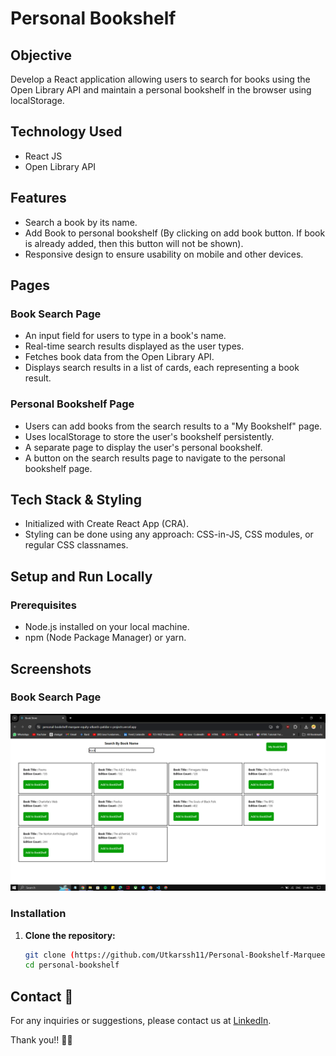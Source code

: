 # Personal Bookshelf

## Objective
Develop a React application allowing users to search for books using the Open Library API and maintain a personal bookshelf in the browser using localStorage.

## Technology Used
- React JS
- Open Library API

## Features
- Search a book by its name.
- Add Book to personal bookshelf (By clicking on add book button. If book is already added, then this button will not be shown).
- Responsive design to ensure usability on mobile and other devices.

## Pages

### Book Search Page
- An input field for users to type in a book's name.
- Real-time search results displayed as the user types.
- Fetches book data from the Open Library API.
- Displays search results in a list of cards, each representing a book result.

### Personal Bookshelf Page
- Users can add books from the search results to a "My Bookshelf" page.
- Uses localStorage to store the user's bookshelf persistently.
- A separate page to display the user's personal bookshelf.
- A button on the search results page to navigate to the personal bookshelf page.

## Tech Stack & Styling
- Initialized with Create React App (CRA).
- Styling can be done using any approach: CSS-in-JS, CSS modules, or regular CSS classnames.

## Setup and Run Locally

### Prerequisites
- Node.js installed on your local machine.
- npm (Node Package Manager) or yarn.

## Screenshots
### Book Search Page
![Book Search Page](https://github.com/Utkarssh11/Personal-Bookshelf-Marquee-Equity/blob/main/Screenshot%20(586).png?raw=true)



### Installation

1. **Clone the repository:**
   ```bash
   git clone (https://github.com/Utkarssh11/Personal-Bookshelf-Marquee-Equity)
   cd personal-bookshelf

 ## Contact 📧

For any inquiries or suggestions, please contact us at [LinkedIn](https://www.linkedin.com/in/utkarsh-patidar-800081221/).

Thank you!! 👻💞
